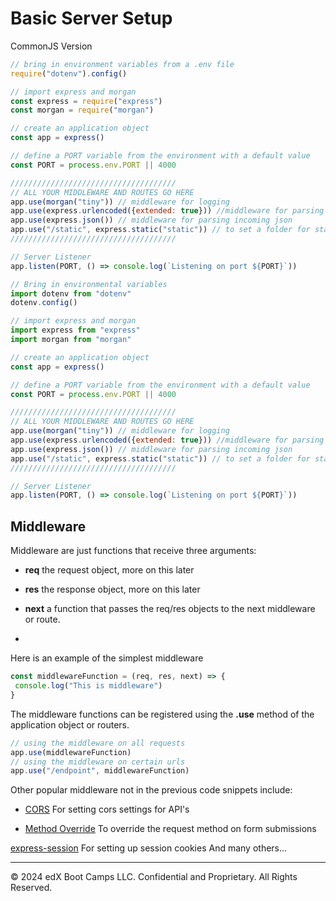 # Basic Server Setup
CommonJS Version

```js
// bring in environment variables from a .env file
require("dotenv").config()

// import express and morgan
const express = require("express")
const morgan = require("morgan")

// create an application object
const app = express()

// define a PORT variable from the environment with a default value
const PORT = process.env.PORT || 4000

/////////////////////////////////////
// ALL YOUR MIDDLEWARE AND ROUTES GO HERE
app.use(morgan("tiny")) // middleware for logging
app.use(express.urlencoded({extended: true})) //middleware for parsing urlencoded data
app.use(express.json()) // middleware for parsing incoming json
app.use("/static", express.static("static")) // to set a folder for static file serving
/////////////////////////////////////

// Server Listener
app.listen(PORT, () => console.log(`Listening on port ${PORT}`))
```

```js
// Bring in environmental variables
import dotenv from "dotenv"
dotenv.config()

// import express and morgan
import express from "express"
import morgan from "morgan"

// create an application object
const app = express()

// define a PORT variable from the environment with a default value
const PORT = process.env.PORT || 4000

/////////////////////////////////////
// ALL YOUR MIDDLEWARE AND ROUTES GO HERE
app.use(morgan("tiny")) // middleware for logging
app.use(express.urlencoded({extended: true})) //middleware for parsing urlencoded data
app.use(express.json()) // middleware for parsing incoming json
app.use("/static", express.static("static")) // to set a folder for static file serving
/////////////////////////////////////

// Server Listener
app.listen(PORT, () => console.log(`Listening on port ${PORT}`))
```

## Middleware
Middleware are just functions that receive three arguments:

* **req** the request object, more on this later

* **res** the response object, more on this later

* **next** a function that passes the req/res objects to the next middleware or route.
* 
Here is an example of the simplest middleware

```js
const middlewareFunction = (req, res, next) => {
 console.log("This is middleware")
}
```

The middleware functions can be registered using the **.use** method of the application object or routers.

```js
// using the middleware on all requests
app.use(middlewareFunction)
// using the middleware on certain urls
app.use("/endpoint", middlewareFunction)
```

Other popular middleware not in the previous code snippets include:

* [CORS](https://www.npmjs.com/package/cors) For setting cors settings for API's

* [Method Override](https://www.npmjs.com/package/method-override) To override the request method on form submissions
  
[express-session](https://www.npmjs.com/package/express-session) For setting up session cookies
And many others...

---
© 2024 edX Boot Camps LLC. Confidential and Proprietary. All Rights Reserved.
